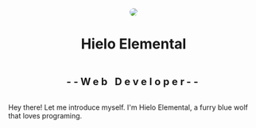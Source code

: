 <div 
  aling="center"
  style="
    margin: 0;
    padding: 0;
    display: flex;
    align-items: center;
    justify-content: center; 
    flex-direction: column;"
  >

  <img src="https://avatars.githubusercontent.com/u/136840526?s=400" style="border-radius: 50%;">
  <h1>Hielo Elemental</h1>
  <h2 style="letter-spacing: 5px; font-size: 20px;">--Web Developer--</h2>
  <p style="text-align: left;">Hey there! Let me introduce myself. I'm Hielo Elemental, a furry blue wolf that loves programing.</p>
</div>

<!--
**HieloElemental/HieloElemental** is a ✨ _special_ ✨ repository because its `README.md` (this file) appears on your GitHub profile.

Here are some ideas to get you started:

- 🔭 I’m currently working on ...
- 🌱 I’m currently learning ...
- 👯 I’m looking to collaborate on ...
- 🤔 I’m looking for help with ...
- 💬 Ask me about ...
- 📫 How to reach me: ...
- 😄 Pronouns: ...
- ⚡ Fun fact: ...
-->
